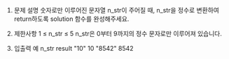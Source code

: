 1. 문제 설명
   숫자로만 이루어진 문자열 n_str이 주어질 때, n_str을 정수로 변환하여 return하도록 solution 함수를 완성해주세요.

2. 제한사항
   1 ≤ n_str ≤ 5
   n_str은 0부터 9까지의 정수 문자로만 이루어져 있습니다.

3. 입출력 예
   n_str result
   "10" 10
   "8542" 8542
